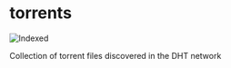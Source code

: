 torrents 
========
![Indexed](https://img.shields.io/badge/indexed-135724-blue)

Collection of torrent files discovered in the DHT network
